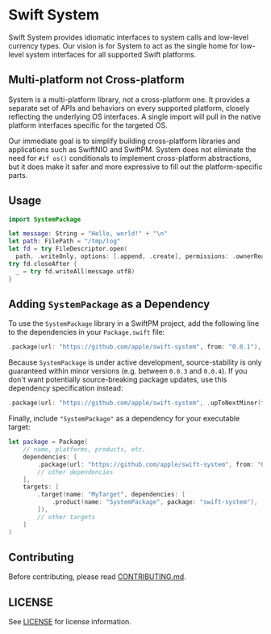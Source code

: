 # Swift System

Swift System provides idiomatic interfaces to system calls and low-level currency types. Our vision is for System to act as the single home for low-level system interfaces for all supported Swift platforms.

## Multi-platform not Cross-platform

System is a multi-platform library, not a cross-platform one. It provides a separate set of APIs and behaviors on every supported platform, closely reflecting the underlying OS interfaces. A single import will pull in the native platform interfaces specific for the targeted OS.

Our immediate goal is to simplify building cross-platform libraries and applications such as SwiftNIO and SwiftPM. System does not eliminate the need for `#if os()` conditionals to implement cross-platform abstractions, but it does make it safer and more expressive to fill out the platform-specific parts.

## Usage

```swift
import SystemPackage

let message: String = "Hello, world!" + "\n"
let path: FilePath = "/tmp/log"
let fd = try FileDescriptor.open(
  path, .writeOnly, options: [.append, .create], permissions: .ownerReadWrite)
try fd.closeAfter {
  _ = try fd.writeAll(message.utf8)
}
```

## Adding `SystemPackage` as a Dependency

To use the `SystemPackage` library in a SwiftPM project,
add the following line to the dependencies in your `Package.swift` file:

```swift
.package(url: "https://github.com/apple/swift-system", from: "0.0.1"),
```

Because `SystemPackage` is under active development,
source-stability is only guaranteed within minor versions (e.g. between `0.0.3` and `0.0.4`).
If you don't want potentially source-breaking package updates,
use this dependency specification instead:

```swift
.package(url: "https://github.com/apple/swift-system", .upToNextMinor(from: "0.0.1")),
```

Finally, include `"SystemPackage"` as a dependency for your executable target:

```swift
let package = Package(
    // name, platforms, products, etc.
    dependencies: [
        .package(url: "https://github.com/apple/swift-system", from: "0.0.1"),
        // other dependencies
    ],
    targets: [
        .target(name: "MyTarget", dependencies: [
            .product(name: "SystemPackage", package: "swift-system"),
        ]),
        // other targets
    ]
)
```

## Contributing
Before contributing, please read [CONTRIBUTING.md](CONTRIBUTING.md). 

## LICENSE
See [LICENSE](LICENSE.txt) for license information. 
